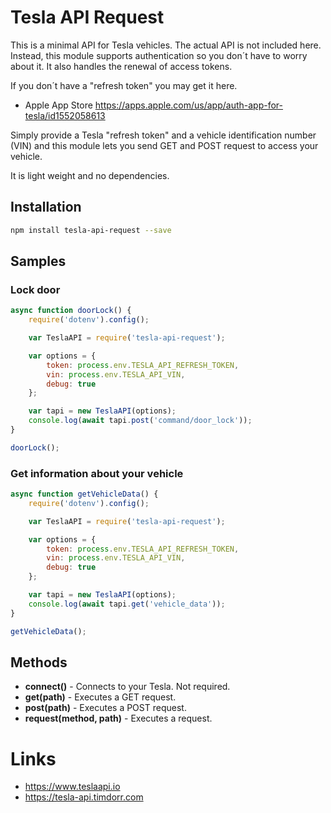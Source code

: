 # Tesla API Request

This is a minimal API for Tesla vehicles. The actual API is not included here. 
Instead, this module supports authentication so you don´t have to
worry about it. It also handles the renewal of access tokens.

If you don´t have a "refresh token" you may get it here.

- Apple App Store https://apps.apple.com/us/app/auth-app-for-tesla/id1552058613

Simply provide a Tesla "refresh token" and 
a vehicle identification number (VIN) and this
module lets you send GET and POST request to access your vehicle.

It is light weight and no dependencies.

## Installation

````bash
npm install tesla-api-request --save
````


## Samples

### Lock door

````javascript
async function doorLock() {	
	require('dotenv').config();

	var TeslaAPI = require('tesla-api-request');

	var options = {
		token: process.env.TESLA_API_REFRESH_TOKEN,
		vin: process.env.TESLA_API_VIN,
		debug: true
	};

	var tapi = new TeslaAPI(options);
	console.log(await tapi.post('command/door_lock'));
}

doorLock();
````
### Get information about your vehicle

````javascript
async function getVehicleData() {	
	require('dotenv').config();

	var TeslaAPI = require('tesla-api-request');

	var options = {
		token: process.env.TESLA_API_REFRESH_TOKEN,
		vin: process.env.TESLA_API_VIN,
		debug: true
	};

	var tapi = new TeslaAPI(options);
	console.log(await tapi.get('vehicle_data'));
}

getVehicleData();
````

## Methods

- **connect()** - Connects to your Tesla. Not required.
- **get(path)** - Executes a GET request.
- **post(path)** - Executes a POST request.
- **request(method, path)** - Executes a request.


# Links
- https://www.teslaapi.io
- https://tesla-api.timdorr.com